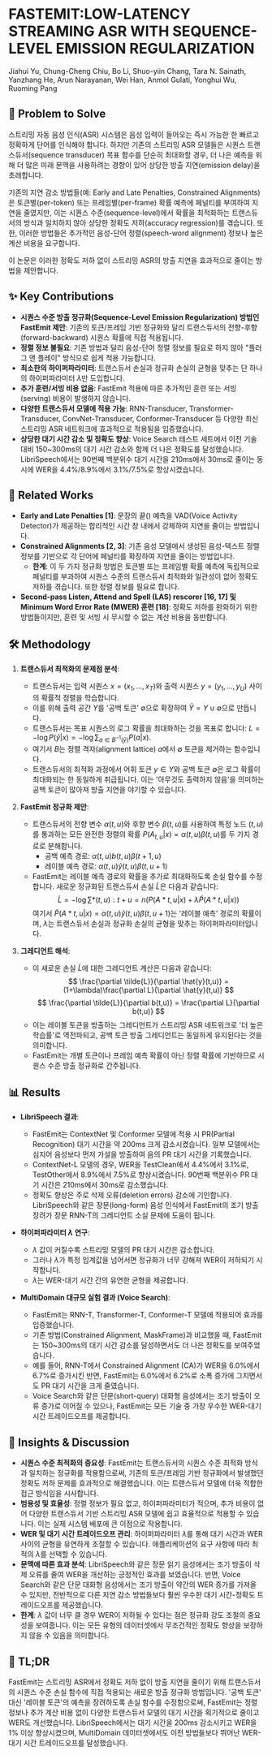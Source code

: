 # FASTEMIT:LOW-LATENCY STREAMING ASR WITH SEQUENCE-LEVEL EMISSION REGULARIZATION

Jiahui Yu, Chung-Cheng Chiu, Bo Li, Shuo-yiin Chang, Tara N. Sainath, Yanzhang He, Arun Narayanan, Wei Han, Anmol Gulati, Yonghui Wu, Ruoming Pang

## 🧩 Problem to Solve

스트리밍 자동 음성 인식(ASR) 시스템은 음성 입력이 들어오는 즉시 가능한 한 빠르고 정확하게 단어를 인식해야 합니다. 하지만 기존의 스트리밍 ASR 모델들은 시퀀스 트랜스듀서(sequence transducer) 목표 함수를 단순히 최대화할 경우, 더 나은 예측을 위해 더 많은 미래 문맥을 사용하려는 경향이 있어 상당한 방출 지연(emission delay)을 초래합니다.

기존의 지연 감소 방법들(예: Early and Late Penalties, Constrained Alignments)은 토큰별(per-token) 또는 프레임별(per-frame) 확률 예측에 페널티를 부여하여 지연을 줄였지만, 이는 시퀀스 수준(sequence-level)에서 확률을 최적화하는 트랜스듀서의 방식과 일치하지 않아 상당한 정확도 저하(accuracy regression)를 겪습니다. 또한, 이러한 방법들은 추가적인 음성-단어 정렬(speech-word alignment) 정보나 높은 계산 비용을 요구합니다.

이 논문은 이러한 정확도 저하 없이 스트리밍 ASR의 방출 지연을 효과적으로 줄이는 방법을 제안합니다.

## ✨ Key Contributions

- **시퀀스 수준 방출 정규화(Sequence-Level Emission Regularization) 방법인 FastEmit 제안**: 기존의 토큰/프레임 기반 정규화와 달리 트랜스듀서의 전향-후향(forward-backward) 시퀀스 확률에 직접 적용됩니다.
- **정렬 정보 불필요**: 기존 방법과 달리 음성-단어 정렬 정보를 필요로 하지 않아 "플러그 앤 플레이" 방식으로 쉽게 적용 가능합니다.
- **최소한의 하이퍼파라미터**: 트랜스듀서 손실과 정규화 손실의 균형을 맞추는 단 하나의 하이퍼파라미터 $\lambda$만 도입합니다.
- **추가 훈련/서빙 비용 없음**: FastEmit 적용에 따른 추가적인 훈련 또는 서빙(serving) 비용이 발생하지 않습니다.
- **다양한 트랜스듀서 모델에 적용 가능**: RNN-Transducer, Transformer-Transducer, ConvNet-Transducer, Conformer-Transducer 등 다양한 최신 스트리밍 ASR 네트워크에 효과적으로 적용됨을 입증했습니다.
- **상당한 대기 시간 감소 및 정확도 향상**: Voice Search 테스트 세트에서 이전 기술 대비 150~300ms의 대기 시간 감소와 함께 더 나은 정확도를 달성했습니다. LibriSpeech에서는 90번째 백분위수 대기 시간을 210ms에서 30ms로 줄이는 동시에 WER을 4.4%/8.9%에서 3.1%/7.5%로 향상시켰습니다.

## 📎 Related Works

- **Early and Late Penalties [1]**: 문장의 끝(</s>) 예측을 VAD(Voice Activity Detector)가 제공하는 합리적인 시간 창 내에서 강제하여 지연을 줄이는 방법입니다.
- **Constrained Alignments [2, 3]**: 기존 음성 모델에서 생성된 음성-텍스트 정렬 정보를 기반으로 각 단어에 페널티를 확장하여 지연을 줄이는 방법입니다.
  - **한계**: 이 두 가지 정규화 방법은 토큰별 또는 프레임별 확률 예측에 독립적으로 페널티를 부과하여 시퀀스 수준의 트랜스듀서 최적화와 일관성이 없어 정확도 저하를 겪습니다. 또한 정렬 정보를 필요로 합니다.
- **Second-pass Listen, Attend and Spell (LAS) rescorer [16, 17] 및 Minimum Word Error Rate (MWER) 훈련 [18]**: 정확도 저하를 완화하기 위한 방법들이지만, 훈련 및 서빙 시 무시할 수 없는 계산 비용을 동반합니다.

## 🛠️ Methodology

1. **트랜스듀서 최적화의 문제점 분석**:

   - 트랜스듀서는 입력 시퀀스 $x = (x_{1}, ..., x_{T})$와 출력 시퀀스 $y = (y_{1}, ..., y_{U})$ 사이의 확률적 정렬을 학습합니다.
   - 이를 위해 출력 공간 $Y$를 '공백 토큰' $\emptyset$으로 확장하여 $\bar{Y} = Y \cup \emptyset$으로 만듭니다.
   - 트랜스듀서는 목표 시퀀스의 로그 확률을 최대화하는 것을 목표로 합니다: $L = -\log P(\hat{y}|x) = -\log \sum_{a \in B^{-1}(\hat{y})} P(a|x)$.
   - 여기서 $B$는 정렬 격자(alignment lattice) $a$에서 $\emptyset$ 토큰을 제거하는 함수입니다.
   - 트랜스듀서의 최적화 과정에서 어휘 토큰 $y \in Y$와 공백 토큰 $\emptyset$은 로그 확률이 최대화되는 한 동일하게 취급됩니다. 이는 '아무것도 출력하지 않음'을 의미하는 공백 토큰이 많아져 방출 지연을 야기할 수 있습니다.

2. **FastEmit 정규화 제안**:

   - 트랜스듀서의 전향 변수 $\alpha(t,u)$와 후향 변수 $\beta(t,u)$를 사용하여 특정 노드 $(t,u)$를 통과하는 모든 완전한 정렬의 확률 $P(A_{t,u}|x) = \alpha(t,u)\beta(t,u)$를 두 가지 경로로 분해합니다.
     - 공백 예측 경로: $\alpha(t,u)b(t,u)\beta(t+1,u)$
     - 레이블 예측 경로: $\alpha(t,u)\hat{y}(t,u)\beta(t,u+1)$
   - FastEmit는 레이블 예측 경로의 확률을 추가로 최대화하도록 손실 함수를 수정합니다. 새로운 정규화된 트랜스듀서 손실 $\tilde{L}$은 다음과 같습니다:
     $$ \tilde{L} = -\log \sum*{(t,u):t+u=n} (P(A*{t,u}|x) + \lambda \tilde{P}(A*{t,u}|x)) $$
     여기서 $\tilde{P}(A*{t,u}|x) = \alpha(t,u)\hat{y}(t,u)\beta(t,u+1)$는 '레이블 예측' 경로의 확률이며, $\lambda$는 트랜스듀서 손실과 정규화 손실의 균형을 맞추는 하이퍼파라미터입니다.

3. **그레디언트 해석**:
   - 이 새로운 손실 $\tilde{L}$에 대한 그레디언트 계산은 다음과 같습니다:
     $$ \frac{\partial \tilde{L}}{\partial \hat{y}(t,u)} = (1+\lambda)\frac{\partial L}{\partial \hat{y}(t,u)} $$
        $$ \frac{\partial \tilde{L}}{\partial b(t,u)} = \frac{\partial L}{\partial b(t,u)} $$
   - 이는 레이블 토큰을 방출하는 그레디언트가 스트리밍 ASR 네트워크로 '더 높은 학습률'로 역전파되고, 공백 토큰 방출 그레디언트는 동일하게 유지된다는 것을 의미합니다.
   - FastEmit는 개별 토큰이나 프레임 예측 확률이 아닌 정렬 확률에 기반하므로 시퀀스 수준 방출 정규화로 간주됩니다.

## 📊 Results

- **LibriSpeech 결과**:

  - FastEmit는 ContextNet 및 Conformer 모델에 적용 시 PR(Partial Recognition) 대기 시간을 약 200ms 크게 감소시켰습니다. 일부 모델에서는 심지어 음성보다 먼저 가설을 방출하여 음의 PR 대기 시간을 기록했습니다.
  - ContextNet-L 모델의 경우, WER을 TestClean에서 4.4%에서 3.1%로, TestOther에서 8.9%에서 7.5%로 향상시켰습니다. 90번째 백분위수 PR 대기 시간은 210ms에서 30ms로 감소했습니다.
  - 정확도 향상은 주로 삭제 오류(deletion errors) 감소에 기인합니다. LibriSpeech와 같은 장문(long-form) 음성 인식에서 FastEmit의 조기 방출 장려가 장문 RNN-T의 그레디언트 소실 문제에 도움이 됩니다.

- **하이퍼파라미터 $\lambda$ 연구**:

  - $\lambda$ 값이 커질수록 스트리밍 모델의 PR 대기 시간은 감소합니다.
  - 그러나 $\lambda$가 특정 임계값을 넘어서면 정규화가 너무 강해져 WER이 저하되기 시작합니다.
  - $\lambda$는 WER-대기 시간 간의 유연한 균형을 제공합니다.

- **MultiDomain 대규모 실험 결과 (Voice Search)**:
  - FastEmit는 RNN-T, Transformer-T, Conformer-T 모델에 적용되어 효과를 입증했습니다.
  - 기존 방법(Constrained Alignment, MaskFrame)과 비교했을 때, FastEmit는 150~300ms의 대기 시간 감소를 달성하면서도 더 나은 정확도를 보여주었습니다.
  - 예를 들어, RNN-T에서 Constrained Alignment (CA)가 WER을 6.0%에서 6.7%로 증가시킨 반면, FastEmit는 6.0%에서 6.2%로 소폭 증가에 그치면서도 PR 대기 시간을 크게 줄였습니다.
  - Voice Search와 같은 단문(short-query) 대화형 음성에서는 조기 방출이 오류 증가로 이어질 수 있으나, FastEmit는 모든 기술 중 가장 우수한 WER-대기 시간 트레이드오프를 제공합니다.

## 🧠 Insights & Discussion

- **시퀀스 수준 최적화의 중요성**: FastEmit는 트랜스듀서의 시퀀스 수준 최적화 방식과 일치하는 정규화를 적용함으로써, 기존의 토큰/프레임 기반 정규화에서 발생했던 정확도 저하 문제를 효과적으로 해결했습니다. 이는 트랜스듀서 모델에 더욱 적합한 접근 방식임을 시사합니다.
- **범용성 및 효율성**: 정렬 정보가 필요 없고, 하이퍼파라미터가 적으며, 추가 비용이 없어 다양한 트랜스듀서 기반 스트리밍 ASR 모델에 쉽고 효율적으로 적용할 수 있습니다. 이는 실제 시스템 배포에 큰 이점으로 작용합니다.
- **WER 및 대기 시간 트레이드오프 관리**: 하이퍼파라미터 $\lambda$를 통해 대기 시간과 WER 사이의 균형을 유연하게 조절할 수 있습니다. 애플리케이션의 요구 사항에 따라 최적의 $\lambda$를 선택할 수 있습니다.
- **문맥에 따른 효과 분석**: LibriSpeech와 같은 장문 읽기 음성에서는 조기 방출이 삭제 오류를 줄여 WER을 개선하는 긍정적인 효과를 보였습니다. 반면, Voice Search와 같은 단문 대화형 음성에서는 조기 방출이 약간의 WER 증가를 가져올 수 있지만, 전반적으로 다른 지연 감소 방법들보다 훨씬 우수한 대기 시간-정확도 트레이드오프를 제공했습니다.
- **한계**: $\lambda$ 값이 너무 클 경우 WER이 저하될 수 있다는 점은 정규화 강도 조절의 중요성을 보여줍니다. 이는 모든 유형의 데이터셋에서 무조건적인 정확도 향상을 보장하지 않을 수 있음을 의미합니다.

## 📌 TL;DR

FastEmit는 스트리밍 ASR에서 정확도 저하 없이 방출 지연을 줄이기 위해 트랜스듀서의 시퀀스 수준 손실 함수에 직접 적용되는 새로운 방출 정규화 방법입니다. '공백 토큰' 대신 '레이블 토큰'의 예측을 장려하도록 손실 함수를 수정함으로써, FastEmit는 정렬 정보나 추가 계산 비용 없이 다양한 트랜스듀서 모델의 대기 시간을 획기적으로 줄이고 WER도 개선했습니다. LibriSpeech에서는 대기 시간을 200ms 감소시키고 WER을 1% 이상 향상시켰으며, MultiDomain 데이터셋에서도 이전 방법들보다 뛰어난 WER-대기 시간 트레이드오프를 달성했습니다.

